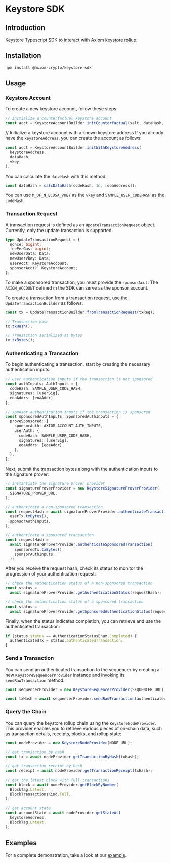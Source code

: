 # Keystore SDK

## Introduction

Keystore Typescript SDK to interact with Axiom keystore rollup.

## Installation

```sh
npm install @axiom-crypto/keystore-sdk
```

## Usage

### Keystore Account

To create a new keystore account, follow these steps:

```typescript
// Initialize a counterfactual keystore account
const acct = KeystoreAccountBuilder.initCounterfactual(salt, dataHash, vkey);
```

// Initialize a keystore account with a known keystore address
If you already have the `keystoreAddress`, you can create the account as follows:

```typescript
const acct = KeystoreAccountBuilder.initWithKeystoreAddress(
  keystoreAddress,
  dataHash,
  vkey,
);
```

You can calculate the `dataHash` with this method:

```typescript
const dataHash = calcDataHash(codeHash, 1n, [eoaAddress]);
```

You can use `M_OF_N_ECDSA_VKEY` as the `vkey` and `SAMPLE_USER_CODEHASH` as the `codeHash`.

### Transaction Request

A transaction request is defined as an `UpdateTransactionRequest` object. Currently, only the update transaction is supported.

```typescript
type UpdateTransactionRequest = {
  nonce: bigint;
  feePerGas: bigint;
  newUserData: Data;
  newUserVkey: Data;
  userAcct: KeystoreAccount;
  sponsorAcct?: KeystoreAccount;
};
```

To make a sponsored transaction, you must provide the `sponsorAcct`. The `AXIOM_ACCOUNT` defined in the SDK can serve as the sponsor account.

To create a transaction from a transaction request, use the `UpdateTransactionBuilder` as follows:

```typescript
const tx = UpdateTransactionBuilder.fromTransactionRequest(txReq);

// Transaction hash
tx.txHash();

// Transaction serialized as bytes
tx.txBytes();
```

### Authenticating a Transaction

To begin authenticating a transaction, start by creating the necessary authentication inputs:

```typescript
// user authentication inputs if the transaction is not sponsored
const authInputs: AuthInputs = {
  codeHash: SAMPLE_USER_CODE_HASH,
  signatures: [userSig],
  eoaAddrs: [eoaAddr],
};

// sponsor authentication inputs if the transaction is sponsored
const sponsoredAuthInputs: SponsoredAuthInputs = {
  proveSponsored: {
    sponsorAuth: AXIOM_ACCOUNT_AUTH_INPUTS,
    userAuth: {
      codeHash: SAMPLE_USER_CODE_HASH,
      signatures: [userSig],
      eoaAddrs: [eoaAddr],
    },
  },
};
```

Next, submit the transaction bytes along with the authentication inputs to the signature prover:

```typescript
// instantiate the signature prover provider
const signatureProverProvider = new KeystoreSignatureProverProvider(
  SIGNATURE_PROVER_URL,
);

// authenticate a non-sponsored transaction
const requestHash = await signatureProverProvider.authenticateTransaction(
  userTx.txBytes(),
  sponsorAuthInputs,
);

// authenticate a sponsored transaction
const requestHash =
  await signatureProverProvider.authenticateSponsoredTransaction(
    sponsoredTx.txBytes(),
    sponsorAuthInputs,
  );
```

After you receive the request hash, check its status to monitor the progression of your authentication request:

```typescript
// check the authentication status of a non-sponsored transaction
const status =
  await signatureProverProvider.getAuthenticationStatus(requestHash);

// check the authentication status of a sponsored transaction
const status =
  await signatureProverProvider.getSponsoredAuthenticationStatus(requestHash);
```

Finally, when the status indicates completion, you can retrieve and use the authenticated transaction:

```typescript
if (status.status == AuthenticationStatusEnum.Completed) {
  authenticatedTx = status.authenticatedTransaction;
}
```

### Send a Transaction

You can send an authenticated transaction to the sequencer by creating a new `KeystoreSequencerProvider` instance and invoking its `sendRawTransaction` method:

```typescript
const sequencerProvider = new KeystoreSequencerProvider(SEQUENCER_URL);

const txHash = await sequencerProvider.sendRawTransaction(authenticatedTx);
```

### Query the Chain

You can query the keystore rollup chain using the `KeystoreNodeProvider`. This provider enables you to retrieve various pieces of on-chain data, such as transaction details, receipts, blocks, and rollup state:

```typescript
const nodeProvider = new KeystoreNodeProvider(NODE_URL);

// get transaction by hash
const tx = await nodeProvider.getTransactionByHash(txHash);

// get transaction receipt by hash
const receipt = await nodeProvider.getTransactionReceipt(txHash);

// get the latest block with full transactions
const block = await nodeProvider.getBlockByNumber(
  BlockTag.Latest,
  BlockTransactionsKind.Full,
);

// get account state
const accountState = await nodeProvider.getStateAt(
  keystoreAddress,
  BlockTag.Latest,
);
```

## Examples

For a complete demonstration, take a look at our [example](./example/src/index.ts).
